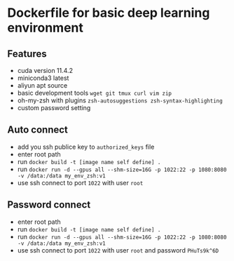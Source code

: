 # Dockerfile for basic deep learning environment

## Features

- cuda version 11.4.2
- miniconda3 latest
- aliyun apt source
- basic development tools `wget git tmux curl vim zip`
- oh-my-zsh with plugins `zsh-autosuggestions zsh-syntax-highlighting`
- custom password setting

## Auto connect

- add you ssh publice key to `authorized_keys` file
- enter root path
- run `docker build -t [image name self define] .`
- run `docker run -d --gpus all --shm-size=16G -p 1022:22 -p 1080:8080 -v /data:/data my_env_zsh:v1`
- use ssh connect to port `1022` with user `root`

## Password connect

- enter root path
- run `docker build -t [image name self define] .`
- run `docker run -d --gpus all --shm-size=16G -p 1022:22 -p 1080:8080 -v /data:/data my_env_zsh:v1`
- use ssh connect to port `1022` with user `root` and password `PHuTs9k^6D`
